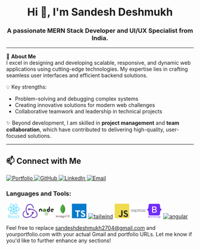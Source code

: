<h1 align="center">Hi 👋, I'm Sandesh Deshmukh</h1>
<h3 align="center">A passionate MERN Stack Developer and UI/UX Specialist from India.</h3>

---

🌟 **About Me**  
I excel in designing and developing scalable, responsive, and dynamic web applications using cutting-edge technologies. My expertise lies in crafting seamless user interfaces and efficient backend solutions.  

💡 Key strengths:  
- Problem-solving and debugging complex systems  
- Creating innovative solutions for modern web challenges  
- Collaborative teamwork and leadership in technical projects  

✨ Beyond development, I am skilled in **project management** and **team collaboration**, which have contributed to delivering high-quality, user-focused solutions.  

---



## 📫 **Connect with Me**  
<p align="left">  
  <a href="https://sandeshdeshmukhportfolio.vercel.app/" target="_blank">  
    <img src="https://img.shields.io/badge/Portfolio-4285F4?style=for-the-badge&logo=google-chrome&logoColor=white" alt="Portfolio"/>  
  </a>  
  <a href="https://github.com/Sandesh2704" target="_blank">  
    <img src="https://img.shields.io/badge/GitHub-181717?style=for-the-badge&logo=github&logoColor=white" alt="GitHub"/>  
  </a>  
  <a href="http://www.linkedin.com/in/sandesh-deshmukh-036b4624b" target="_blank">  
    <img src="https://img.shields.io/badge/LinkedIn-0077B5?style=for-the-badge&logo=linkedin&logoColor=white" alt="LinkedIn"/>  
  </a>  
  <a href="mailto:sandeshdeshmukh2704@gmail.com">  
    <img src="https://img.shields.io/badge/Email-D14836?style=for-the-badge&logo=gmail&logoColor=white" alt="Email"/>  
  </a>  
</p>  


<h3 align="left">Languages and Tools:</h3>
<p align="left"> <a href="https://reactjs.org/" target="_blank" rel="noreferrer"><img src="https://raw.githubusercontent.com/devicons/devicon/master/icons/react/react-original-wordmark.svg" alt="react" width="40" height="40"/></a> <a href="https://redux.js.org" target="_blank" rel="noreferrer"><img src="https://raw.githubusercontent.com/devicons/devicon/master/icons/redux/redux-original.svg" alt="redux" width="40" height="40"/></a> <a href="https://nodejs.org" target="_blank" rel="noreferrer"><img src="https://raw.githubusercontent.com/devicons/devicon/master/icons/nodejs/nodejs-original-wordmark.svg" alt="nodejs" width="40" height="40"/></a> <a href="https://www.mongodb.com/" target="_blank" rel="noreferrer"><img src="https://raw.githubusercontent.com/devicons/devicon/master/icons/mongodb/mongodb-original-wordmark.svg" alt="mongodb" width="40" height="40"/></a> <a href="https://www.typescriptlang.org/" target="_blank" rel="noreferrer"><img src="https://raw.githubusercontent.com/devicons/devicon/master/icons/typescript/typescript-original.svg" alt="typescript" width="40" height="40"/></a> <a href="https://tailwindcss.com/" target="_blank" rel="noreferrer"><img src="https://www.vectorlogo.zone/logos/tailwindcss/tailwindcss-icon.svg" alt="tailwind" width="40" height="40"/></a> <a href="https://developer.mozilla.org/en-US/docs/Web/JavaScript" target="_blank" rel="noreferrer"><img src="https://raw.githubusercontent.com/devicons/devicon/master/icons/javascript/javascript-original.svg" alt="javascript" width="40" height="40"/></a> <a href="https://expressjs.com" target="_blank" rel="noreferrer"><img src="https://raw.githubusercontent.com/devicons/devicon/master/icons/express/express-original-wordmark.svg" alt="express" width="40" height="40"/></a> <a href="https://getbootstrap.com" target="_blank" rel="noreferrer"><img src="https://raw.githubusercontent.com/devicons/devicon/master/icons/bootstrap/bootstrap-plain-wordmark.svg" alt="bootstrap" width="40" height="40"/></a> <a href="https://angular.io" target="_blank" rel="noreferrer"><img src="https://angular.io/assets/images/logos/angular/angular.svg" alt="angular" width="40" height="40"/></a> </p>


Feel free to replace sandeshdeshmukh2704@gmail.com and yourportfolio.com with your actual Gmail and portfolio URLs. Let me know if you'd like to further enhance any sections!
